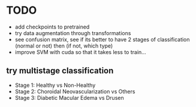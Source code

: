 # TODO

- add checkpoints to pretrained
- try data augmentation through transformations
- see confusion matrix, see if its better to have 2 stages of classification (normal or not) then (if not, which type)
- improve SVM with cuda so that it takes less to train...

## try multistage classification

- Stage 1: Healthy vs Non-Healthy
- Stage 2: Choroidal Neovascularization vs Others
- Stage 3: Diabetic Macular Edema vs Drusen
